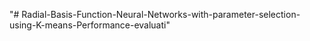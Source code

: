 "# Radial-Basis-Function-Neural-Networks-with-parameter-selection-using-K-means-Performance-evaluati" 

